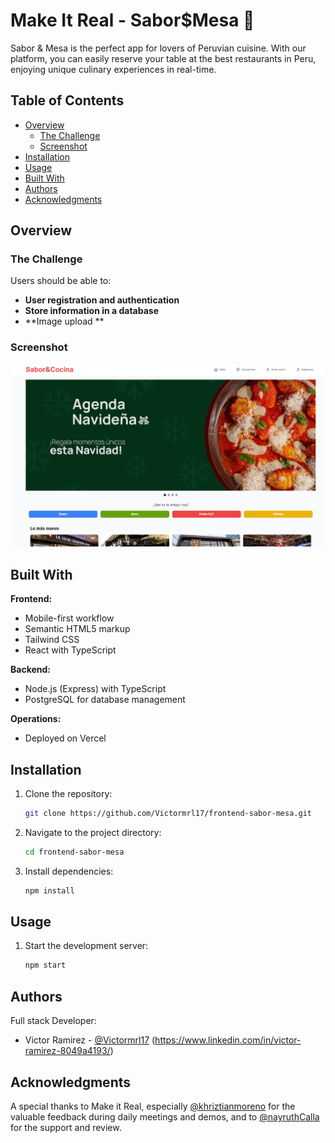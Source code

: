 # Make It Real - Sabor$Mesa 🧳

Sabor & Mesa is the perfect app for lovers of Peruvian cuisine. With our platform, you can easily reserve your table at the best restaurants in Peru, enjoying unique culinary experiences in real-time.

## Table of Contents

- [Overview](#overview)
  - [The Challenge](#the-challenge)
  - [Screenshot](#screenshot)
- [Installation](#installation)
- [Usage](#usage)
- [Built With](#built-with)
- [Authors](#authors)
- [Acknowledgments](#acknowledgments)

## Overview

### The Challenge

Users should be able to:

- **User registration and authentication**
- **Store information in a database**
- **Image upload **

### Screenshot

<div align="center">
  <img src="./public/assets/Imagen6.png" alt="Landing" />
</div>

## Built With

**Frontend:**

- Mobile-first workflow
- Semantic HTML5 markup
- Tailwind CSS
- React with TypeScript

**Backend:**

- Node.js (Express) with TypeScript
- PostgreSQL for database management

**Operations:**

- Deployed on Vercel

## Installation

1. Clone the repository:
   ```sh
   git clone https://github.com/Victormrl17/frontend-sabor-mesa.git
   ```
2. Navigate to the project directory:
   ```sh
   cd frontend-sabor-mesa
   ```
3. Install dependencies:
   ```sh
   npm install
   ```

## Usage

1. Start the development server:
   ```sh
   npm start
   ```

## Authors

Full stack Developer:

- Victor Ramirez - [@Victormrl17](https://github.com/Victormrl17) (https://www.linkedin.com/in/victor-ramirez-8049a4193/)

## Acknowledgments

A special thanks to Make it Real, especially [@khriztianmoreno](https://github.com/khriztianmoreno) for the valuable feedback during daily meetings and demos, and to [@nayruthCalla](https://github.com/nayruthCalla) for the support and review.
